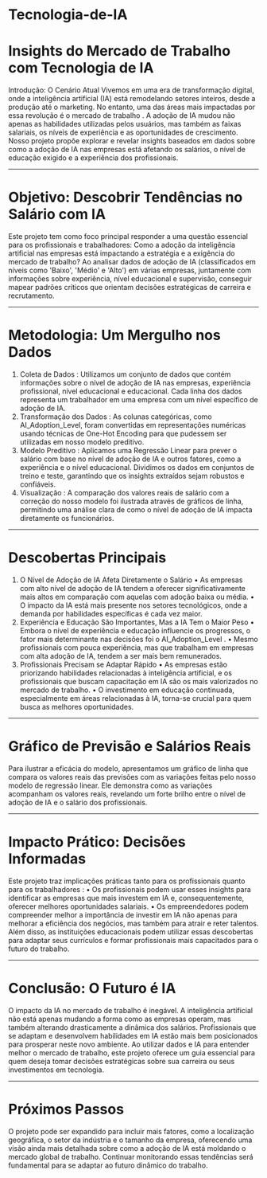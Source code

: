 # Tecnologia-de-IA

# Insights do Mercado de Trabalho com Tecnologia de IA
Introdução: O Cenário Atual
Vivemos em uma era de transformação digital, onde a inteligência artificial (IA) está remodelando setores inteiros, desde a produção até o marketing. No entanto, uma das áreas mais impactadas por essa revolução é o mercado de trabalho . A adoção de IA mudou não apenas as habilidades utilizadas pelos usuários, mas também as faixas salariais, os níveis de experiência e as oportunidades de crescimento.
Nosso projeto propõe explorar e revelar insights baseados em dados sobre como a adoção de IA nas empresas está afetando os salários, o nível de educação exigido e a experiência dos profissionais.
________________________________________
# Objetivo: Descobrir Tendências no Salário com IA
Este projeto tem como foco principal responder a uma questão essencial para os profissionais e trabalhadores:
Como a adoção da inteligência artificial nas empresas está impactando a estratégia e a exigência do mercado de trabalho?
Ao analisar dados de adoção de IA (classificados em níveis como 'Baixo', 'Médio' e 'Alto') em várias empresas, juntamente com informações sobre experiência, nível educacional e supervisão, conseguir mapear padrões críticos que orientam decisões estratégicas de carreira e recrutamento.
________________________________________
# Metodologia: Um Mergulho nos Dados
1.	Coleta de Dados : Utilizamos um conjunto de dados que contém informações sobre o nível de adoção de IA nas empresas, experiência profissional, nível educacional e educacional. Cada linha dos dados representa um trabalhador em uma empresa com um nível específico de adoção de IA.
2.	Transformação dos Dados : As colunas categóricas, como AI_Adoption_Level, foram convertidas em representações numéricas usando técnicas de One-Hot Encoding para que pudessem ser utilizadas em nosso modelo preditivo.
3.	Modelo Preditivo : Aplicamos uma Regressão Linear para prever o salário com base no nível de adoção de IA e outros fatores, como a experiência e o nível educacional. Dividimos os dados em conjuntos de treino e teste, garantindo que os insights extraídos sejam robustos e confiáveis.
4.	Visualização : A comparação dos valores reais de salário com a correção do nosso modelo foi ilustrada através de gráficos de linha, permitindo uma análise clara de como o nível de adoção de IA impacta diretamente os funcionários.
________________________________________
# Descobertas Principais
1. O Nível de Adoção de IA Afeta Diretamente o Salário
•	As empresas com alto nível de adoção de IA tendem a oferecer significativamente mais altos em comparação com aquelas com adoção baixa ou média.
•	O impacto da IA está mais presente nos setores tecnológicos, onde a demanda por habilidades específicas é cada vez maior.
2. Experiência e Educação São Importantes, Mas a IA Tem o Maior Peso
•	Embora o nível de experiência e educação influencie os progressos, o fator mais determinante nas decisões foi o AI_Adoption_Level .
•	Mesmo profissionais com pouca experiência, mas que trabalham em empresas com alta adoção de IA, tendem a ser mais bem remunerados.
3. Profissionais Precisam se Adaptar Rápido
•	As empresas estão priorizando habilidades relacionadas à inteligência artificial, e os profissionais que buscam capacitação em IA são os mais valorizados no mercado de trabalho.
•	O investimento em educação continuada, especialmente em áreas relacionadas à IA, torna-se crucial para quem busca as melhores oportunidades.
________________________________________
# Gráfico de Previsão e Salários Reais
Para ilustrar a eficácia do modelo, apresentamos um gráfico de linha que compara os valores reais das previsões com as variações feitas pelo nosso modelo de regressão linear. Ele demonstra como as variações acompanham os valores reais, revelando um forte brilho entre o nível de adoção de IA e o salário dos profissionais.
________________________________________
# Impacto Prático: Decisões Informadas
Este projeto traz implicações práticas tanto para os profissionais quanto para os trabalhadores :
•	Os profissionais podem usar esses insights para identificar as empresas que mais investem em IA e, consequentemente, oferecer melhores oportunidades salariais.
•	Os empreendedores podem compreender melhor a importância de investir em IA não apenas para melhorar a eficiência dos negócios, mas também para atrair e reter talentos.
Além disso, as instituições educacionais podem utilizar essas descobertas para adaptar seus currículos e formar profissionais mais capacitados para o futuro do trabalho.
________________________________________
# Conclusão: O Futuro é IA
O impacto da IA no mercado de trabalho é inegável. A inteligência artificial não está apenas mudando a forma como as empresas operam, mas também alterando drasticamente a dinâmica dos salários. Profissionais que se adaptam e desenvolvem habilidades em IA estão mais bem posicionados para prosperar neste novo ambiente.
Ao utilizar dados e IA para entender melhor o mercado de trabalho, este projeto oferece um guia essencial para quem deseja tomar decisões estratégicas sobre sua carreira ou seus investimentos em tecnologia.
________________________________________
# Próximos Passos
O projeto pode ser expandido para incluir mais fatores, como a localização geográfica, o setor da indústria e o tamanho da empresa, oferecendo uma visão ainda mais detalhada sobre como a adoção de IA está moldando o mercado global de trabalho. Continuar monitorando essas tendências será fundamental para se adaptar ao futuro dinâmico do trabalho.
